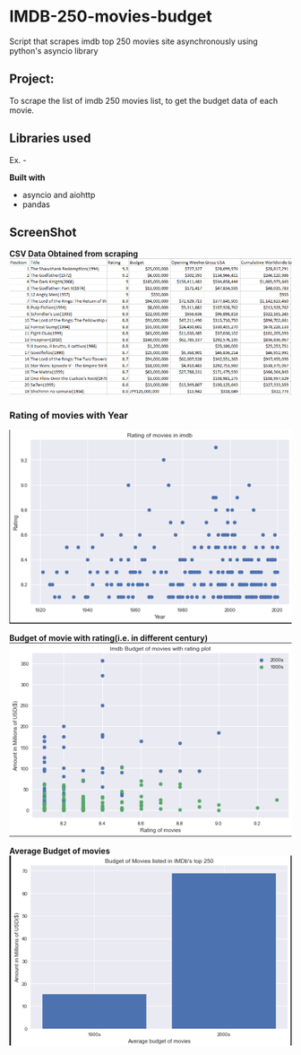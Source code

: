 # IMDB-250-movies-budget
Script that scrapes imdb top 250 movies site asynchronously using python's asyncio library
## Project:
To scrape the list of imdb 250 movies list, to get the budget data of each movie.

## Libraries used
Ex. -

<b>Built with</b>
- asyncio and aiohttp
- pandas

## ScreenShot
<b>CSV Data Obtained from scraping</b>
![Alt text](/ss/datass.png?raw=true "CSV data obtained")

### Rating of movies with Year
![Alt text](/ss/ratingbudget.png?raw=true "Rating Based on Year")

<b>Budget of movie with rating(i.e. in different century)</b>
![Alt text](/ss/ratingyear.png?raw=true "Budget based on rating of movie")

<b>Average Budget of movies</b>
![Alt text](/ss/barchart.png?raw=true "Average budget of movies")
